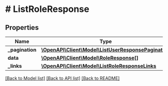 # # ListRoleResponse

## Properties

Name | Type | Description | Notes
------------ | ------------- | ------------- | -------------
**_pagination** | [**\OpenAPI\Client\Model\ListUserResponsePagination**](ListUserResponsePagination.md) |  |
**data** | [**\OpenAPI\Client\Model\RoleResponse[]**](RoleResponse.md) |  |
**_links** | [**\OpenAPI\Client\Model\ListRoleResponseLinks**](ListRoleResponseLinks.md) |  |

[[Back to Model list]](../../README.md#models) [[Back to API list]](../../README.md#endpoints) [[Back to README]](../../README.md)
